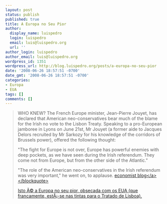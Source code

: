 ```yaml
---
layout: post
status: publish
published: true
title: A Europa no Seu Pior
author:
  display_name: luispedro
  login: luispedro
  email: luis@luispedro.org
  url: ''
author_login: luispedro
author_email: luis@luispedro.org
wordpress_id: 1351
wordpress_url: http://blog.luispedro.org/posts/a-europa-no-seu-pior
date: '2008-06-26 18:57:51 -0700'
date_gmt: '2008-06-26 18:57:51 -0700'
categories:
- Europa
- EUA
tags: []
comments: []
---
```

<blockquote>
WHO KNEW? The French Europe minister, Jean-Pierre Jouyet, has declared that American neo-conservatives bear much of the blame for the Irish no vote to the Lisbon Treaty. Speaking to a pro-European jamboree in Lyons on June 21st, Mr Jouyet (a former aide to Jacques Delors recruited by Mr Sarkozy for his knowledge of the corridors of Brussels power), offered the following thought:</p>
<p>    "The fight for Europe is not over, Europe has powerful enemies with deep pockets, as we have seen during the Irish referendum. They come not from Europe, but from the other side of the Atlantic."</p>
<p>    "The role of the American neo-conservatives in the Irish referendum was very important," he went on, to applause. <a href="http:&#47;&#47;www.economist.com&#47;blogs&#47;certainideasofeurope&#47;2008&#47;06&#47;frances_minister_sees_a_neocon.cfm">economist blog<&#47;a><&#47;blockquote></p>
<p>Isto &Atilde;&copy; a Europa no seu pior, obsecada com os EUA (que francamente, est&Atilde;&iexcl;-se nas tintas para o Tratado de Lisboa).</p>
